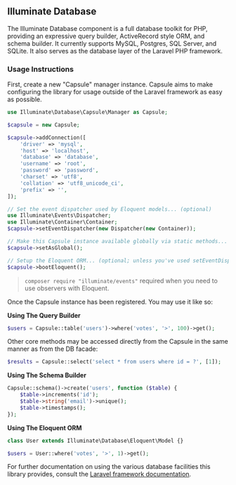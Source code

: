 ## Illuminate Database

The Illuminate Database component is a full database toolkit for PHP, providing an expressive query builder, ActiveRecord style ORM, and schema builder. It currently supports MySQL, Postgres, SQL Server, and SQLite. It also serves as the database layer of
the Laravel PHP framework.

### Usage Instructions

First, create a new "Capsule" manager instance. Capsule aims to make configuring the library for usage outside of the Laravel framework as easy as possible.

```PHP
use Illuminate\Database\Capsule\Manager as Capsule;

$capsule = new Capsule;

$capsule->addConnection([
    'driver' => 'mysql',
    'host' => 'localhost',
    'database' => 'database',
    'username' => 'root',
    'password' => 'password',
    'charset' => 'utf8',
    'collation' => 'utf8_unicode_ci',
    'prefix' => '',
]);

// Set the event dispatcher used by Eloquent models... (optional)
use Illuminate\Events\Dispatcher;
use Illuminate\Container\Container;
$capsule->setEventDispatcher(new Dispatcher(new Container));

// Make this Capsule instance available globally via static methods... (optional)
$capsule->setAsGlobal();

// Setup the Eloquent ORM... (optional; unless you've used setEventDispatcher())
$capsule->bootEloquent();
```

> `composer require "illuminate/events"` required when you need to use observers with Eloquent.

Once the Capsule instance has been registered. You may use it like so:

**Using The Query Builder**

```PHP
$users = Capsule::table('users')->where('votes', '>', 100)->get();
```

Other core methods may be accessed directly from the Capsule in the same manner as from the DB facade:

```PHP
$results = Capsule::select('select * from users where id = ?', [1]);
```

**Using The Schema Builder**

```PHP
Capsule::schema()->create('users', function ($table) {
    $table->increments('id');
    $table->string('email')->unique();
    $table->timestamps();
});
```

**Using The Eloquent ORM**

```PHP
class User extends Illuminate\Database\Eloquent\Model {}

$users = User::where('votes', '>', 1)->get();
```

For further documentation on using the various database facilities this library provides, consult the [Laravel framework documentation](https://laravel.com/docs).

